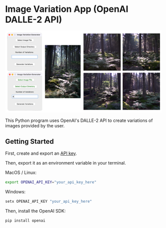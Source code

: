 # Image Variation App (OpenAI DALLE-2 API)

![alt text](https://github.com/johnlamair/Image-Variation-App/blob/main/Image-Regen-teaser.png?raw=true)

This Python program uses OpenAI's DALLE-2 API to create variations of images provided by the user. 

## Getting Started

First, create and export an [API key](https://platform.openai.com/api-keys). 

Then, export it as an environment variable in your terminal.

MacOS / Linux:
```bash
export OPENAI_API_KEY="your_api_key_here"
```
Windows:
```bash
setx OPENAI_API_KEY "your_api_key_here"
```

Then, install the OpenAI SDK:
```bash
pip install openai
```
